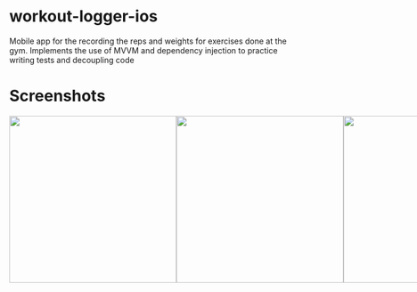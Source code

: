 # workout-logger-ios

Mobile app for the recording the reps and weights for exercises done at the gym.
Implements the use of MVVM and dependency injection to practice writing tests and decoupling code

# Screenshots
<div style="display: flex">
<img src="https://user-images.githubusercontent.com/46465568/227387692-47f0c860-2471-41c4-8a66-7a79d7c1430b.png" width="300" />
<img src="https://user-images.githubusercontent.com/46465568/227387705-7073b275-c733-4278-a4bc-1c537b93bbfd.png" width="300" />
<img src="https://user-images.githubusercontent.com/46465568/227387707-ab0d21fb-7a99-4cfa-9964-5092426556bc.png" width="300" />
<img src="https://user-images.githubusercontent.com/46465568/227387709-0b6a8fd3-1b39-4021-9e87-0c1241a5f762.png" width="300" />
<img src="https://user-images.githubusercontent.com/46465568/227387714-fab6a4e6-ddf6-4ddf-8b0c-fbb859a9278c.png" width="300" />

</div>
